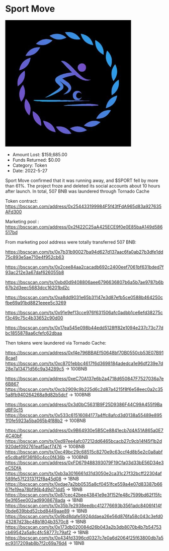 # Sport Move
![Sport Move](/rektimages/Sport-Move.png)
- Amount Lost: $159,685.00
- Funds Returned: $0.00
- Category: Token
- Date: 2022-5-27

Sport Move confirmed that it was running away, and $SPORT fell by more than 61%. The project froze and deleted its social accounts about 10 hours after launch. In total, 507 BNB was laundered through Tornado Cache

  


Token contract: https://bscscan.com/address/0x254433199984F5f43fFdA965d83a927635AFd300

Marketing pool : https://bscscan.com/address/0x2f422C25aA425ECE9f0e0E85baA149d586517bd

  


From marketing pool address were totally transferred 507 BNB:

https://bscscan.com/tx/0x7b31b90027ba94d627d137aac6fa0ab27b3dfe1dd75c893e5ae710e4f952cb63

https://bscscan.com/tx/0x2cee84aa2cacadb692c2400eef7061bf631bded7f93ac212e3a67daf626055b8

https://bscscan.com/tx/0xbd0d9408806aee6796636807b6a5b7ae9787b6b67b2d3eec5683dcc16201bd2c

https://bscscan.com/tx/0xa8dd9031e65b31147e3d87efb5ce0588b464250cfbe69a91bd8821eeee5c3269

https://bscscan.com/tx/0x91e9ef13cce976f631506afc0adbb1ce6efd38275cf3c49c75c4b33652c90d00

https://bscscan.com/tx/0x17ea545e098b44edd5128ff82e1094e237c73c77dbc1855878aa6cfefc62dbaa

  


Then tokens were laundered via Tornado Cache:

https://bscscan.com/address/0xf4e796BBAEf50648bf70B0550cb53E07B918cae1  
    https://bscscan.com/tx/0xc8701ebbc4617f6d3698184adedca1e96df239e7d28e7a13471d56c9a34289c5 -> 100BNB  
  
https://bscscan.com/address/0xeC70A137e6b2a4718d650847F7527036a7e6B867  
    https://bscscan.com/tx/0xcb2909c9b225d6c2d87a4215f8f6e58eec0a2c355a8fb940264268a9d82b5dcf -> 100BNB  
  
https://bscscan.com/address/0x3d0bC5631B9F25D9386F44C99A455f9BadBF0c15  
    https://bscscan.com/tx/0x533c61516084177a4ffc8afcd3d0138a55489e8951f0fe5923a5ba065b4f88b2 -> 100BNB  
  
https://bscscan.com/address/0x9B64930e5B5Ce8841ecb7d4A51A865a0E74C40bF  
    https://bscscan.com/tx/0xd97ee4afc07212dd6465bcacb27c9cb14f45f1b2d920def092761eaf5acf7476 -> 100BNB  
    https://bscscan.com/tx/0xc49bc29c68515c8270e9c63ccf4d8b5e2c0a8abfe5cdbaf6f36f80c4cc0f436b -> 100BNB  
https://bscscan.com/address/0xFD679488393079F19Cfa03d33bE56D34e3eC5DfA  
    https://bscscan.com/tx/0xb3a3016661d31d3050e2ca31c27f32bcff22304af589fe57f23137f2f8a45d08 -> 1BNB  
    https://bscscan.com/tx/0xdae7a2bb0535a8cf0451fce559a4e07d83387b6667fe19ea78bf96b4d9d71dd5 -> 1BNB  
    https://bscscan.com/tx/0x87cec42bee43841e9e3f152fe48c7599bd62f15fc6e3f65ee002ad9908678ada -> 1BNB  
    https://bscscan.com/tx/0x35b7e2938eedbc412776693b3561adc8406f414f0bde639bbd52cbd8449aae89 -> 1BNB  
    https://bscscan.com/tx/0x9bd8dafe5924ddaea26e56d876fa58c043c3efd043287d23bc48b1804b3570c8 -> 1BNB  
    https://bscscan.com/tx/0x173db020084d26b043a2b3db8070b4b7b54753cb69542a5a9c4fc58777c79af2 -> 1BNB  
    https://bscscan.com/tx/0x434fd3396cd0327c7e0a6d2064f25f63800db7a5ec9317209ab8b7f2c69a76d4 -> 1BNB

  


  


  


  




